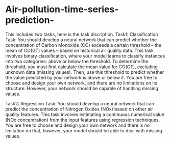 # Air-pollution-time-series-prediction-
This includes two tasks, here is the task discription.
Task1:
Classification Task: You should develop a neural network that can
predict whether the concentration of Carbon Monoxide (CO) exceeds
a certain threshold – the mean of CO(GT) values – based on historical
air quality data. This task involves binary classification, where your
model learns to classify instances into two categories: above or below
the threshold. To determine the threshold, you must first calculate
the mean value for CO(GT), excluding unknown data (missing values).
Then, use this threshold to predict whether the value predicted by your
network is above or below it. You are free to choose and design your
own network, and there are no limitations on its structure. However,
your network should be capable of handling missing values.

Task2:
Regression Task: You should develop a neural network that can predict
the concentration of Nitrogen Oxides (NOx) based on other air
quality features. This task involves estimating a continuous numerical
value (NOx concentration) from the input features using regression
techniques. You are free to choose and design your own network and
there is no limitation on that, however, your model should be able to
deal with missing values.
